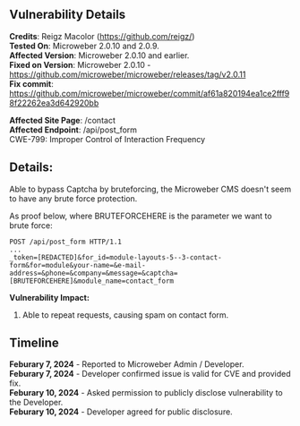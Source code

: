 ## Vulnerability Details

**Credits**: Reigz Macolor (https://github.com/reigz/)<br/>
**Tested On**: Microweber 2.0.10 and 2.0.9.<br/>
**Affected Version**: Microweber 2.0.10  and earlier.<br/>
**Fixed on Version**: Microweber 2.0.10 - https://github.com/microweber/microweber/releases/tag/v2.0.11<br/>
**Fix commit**: https://github.com/microweber/microweber/commit/af61a820194ea1ce2fff98f22262ea3d642920bb 

**Affected Site Page**: /contact<br/>
**Affected Endpoint**: /api/post_form<br/>
CWE-799: Improper Control of Interaction Frequency
## **Details:**
Able to bypass Captcha by bruteforcing, the Microweber CMS doesn't seem to have any brute force protection.

As proof below, where BRUTEFORCEHERE is the parameter we want to brute force:
~~~http
POST /api/post_form HTTP/1.1
...
_token=[REDACTED]&for_id=module-layouts-5--3-contact-form&for=module&your-name=&e-mail-address=&phone=&company=&message=&captcha=[BRUTEFORCEHERE]&module_name=contact_form
~~~

**Vulnerability Impact:**
1. Able to repeat requests, causing spam on contact form.

## **Timeline**

**Feburary 7, 2024** - Reported to Microweber Admin / Developer.<br/>
**Feburary 7, 2024** - Developer confirmed issue is valid for CVE and provided fix.<br/>
**Feburary 10, 2024** - Asked permission to publicly disclose vulnerability to the Developer.<br/>
**Feburary 10, 2024** - Developer agreed for public disclosure.
